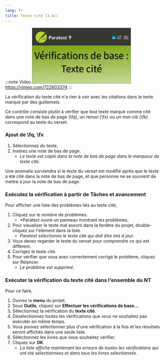 ```yaml
---
lang: fr
title: Texte cité (3.4c)
---
```


:::note Video
[![ ](../../media/3.4c.png)](https://vimeo.com/722603374)  
https://vimeo.com/722603374
:::

La vérification du texte cité n'a rien à voir avec les citations dans le texte marqué par des guillemets.

Ce contrôle consiste plutôt à vérifier que tout texte marqué comme cité dans une note de bas de page (\\fq), un renvoi (\\fx) ou un mot-clé (\\fk) correspond au texte du verset.

### Ajout de \\fq, \\fx

1.  Sélectionnez du texte,
1.  Insérez une note de bas de page.  
     -  *Le texte est copié dans la note de bas de page dans le marqueur de texte cité*.

Une anomalie surviendra si le texte du verset est modifié après que le texte a été cité dans la note de bas de page, et que personne ne se souvient de mettre à jour la note de bas de page.

### Exécutez la vérification à partir de Tâches et avancement

Pour afficher une liste des problèmes liés au texte cité,

1.  Cliquez sur le nombre de problèmes.  
     -  *Paratext ouvre un panneau montrant les problèmes.
1.  Pour visualiser le texte mal assorti dans la fenêtre du projet, double-cliquez sur l'élément dans la liste.  
     -  *Paratext sélectionne le texte cité qui doit être mis à jour*.
1.  Vous devez regarder le texte du verset pour comprendre ce qui est différent.
1.  Corrigez le texte cité.
1.  Pour vérifier que vous avez correctement corrigé le problème, cliquez sur Relancer.
     -  *Le problème est supprimé*.

### Exécuter la vérification du texte cité dans l'ensemble du NT

Pour ce faire,  
1.  Ouvrez le **menu** du projet.
1.  Sous **Outils**, cliquez sur **Effectuer les vérifications de base…**
1.  Sélectionnez la vérification du **texte cité**.
1.  Désélectionnez toutes les vérifications que vous ne souhaitez pas exécuter en même temps.
1.  Vous pouvez sélectionner plus d'une vérification à la fois et les résultats seront affichés dans une seule liste.
1.  Sélectionnez les livres que vous souhaitez vérifier.
1.  Cliquez sur **OK**.
     -  *La liste affiche maintenant les erreurs de toutes les vérifications qui ont été sélectionnées et dans tous les livres sélectionnés*.

